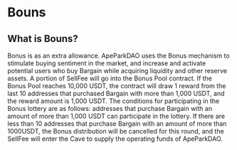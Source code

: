 # Bouns

## What is Bouns?



Bonus is as an extra allowance. ApeParkDAO uses the Bonus mechanism to stimulate buying sentiment in the market, and increase and activate potential users who buy Bargain while acquiring liquidity and other reserve assets. A portion of SellFee will go into the Bonus Pool contract. If the Bonus Pool reaches 10,000 USDT, the contract will draw 1 reward from the last 10 addresses that purchased Bargain with more than 1,000 USDT, and the reward amount is 1,000 USDT. The conditions for participating in the Bonus lottery are as follows: addresses that purchase Bargain with an amount of more than 1,000 USDT can participate in the lottery. If there are less than 10 addresses that purchase Bargain with an amount of more than 1000USDT, the Bonus distribution will be cancelled for this round, and the SellFee will enter the Cave to supply the operating funds of ApeParkDAO.




